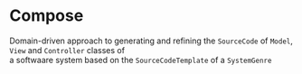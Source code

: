 # Compose
Domain-driven approach to generating and refining the `SourceCode` of `Model`, `View` and `Controller` classes of   
a softwaare system based on the `SourceCodeTemplate` of a `SystemGenre` 
